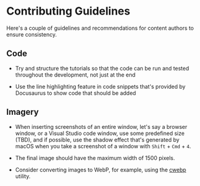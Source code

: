# Contributing Guidelines

Here's a couple of guidelines and recommendations for content authors
to ensure consistency.

## Code

- Try and structure the tutorials so that the code can be run and tested
throughout the development, not just at the end

- Use the line highlighting feature in code snippets that's provided by Docusaurus
to show code that should be added

## Imagery

- When inserting screenshots of an entire window, let's say a browser window,
or a Visual Studio code window, use some predefined size (TBD), and if possible,
use the shadow effect that's generated by macOS when you take a screenshot
of a window with `Shift` + `Cmd` + `4`.

- The final image should have the maximum width of 1500 pixels.

- Consider converting images to WebP, for example, using the [cwebp](https://developers.google.com/speed/webp/docs/cwebp)
utility.
